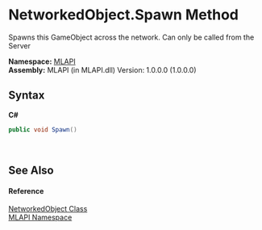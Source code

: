 # NetworkedObject.Spawn Method 
 

Spawns this GameObject across the network. Can only be called from the Server

**Namespace:**&nbsp;<a href="N_MLAPI">MLAPI</a><br />**Assembly:**&nbsp;MLAPI (in MLAPI.dll) Version: 1.0.0.0 (1.0.0.0)

## Syntax

**C#**<br />
``` C#
public void Spawn()
```

<br />

## See Also


#### Reference
<a href="T_MLAPI_NetworkedObject">NetworkedObject Class</a><br /><a href="N_MLAPI">MLAPI Namespace</a><br />